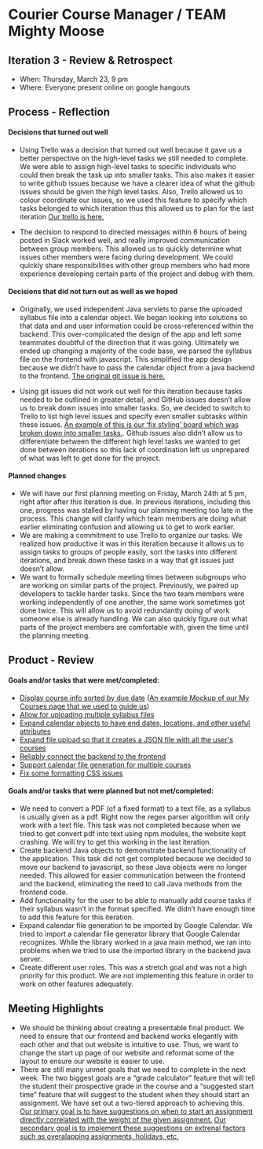 # Courier Course Manager / TEAM Mighty Moose

## Iteration 3 - Review & Retrospect

 * When: Thursday, March 23, 9 pm
 * Where: Everyone present online on google hangouts

## Process - Reflection

#### Decisions that turned out well

* Using Trello was a decision that turned out well because it gave us a better perspective on the high-level tasks we still needed to complete. We were able to assign high-level tasks to specific individuals who could then break the task up into smaller tasks. This also makes it easier to write github issues because we have a clearer idea of what the github issues should be given the high level tasks. Also, Trello allowed us to colour coordinate our issues, so we used this feature to  specify which tasks belonged to which iteration thus this allowed us to plan for the last iteration [Our trello is here.](https://trello.com/coursecourier)

* The decision to respond to directed messages within 6 hours of being posted in Slack worked well, and really improved communication between group members. This allowed us to quickly determine what issues other members were facing during development. We could quickly share responsibilities with other group members who had more experience developing certain parts of the project and debug with them.

#### Decisions that did not turn out as well as we hoped

* Originally, we used independent Java servlets to parse the uploaded syllabus file into a calendar object. We began looking into solutions so that data and and user information could be cross-referenced within the backend. This over-complicated the design of the app and left some teammates doubtful of the direction that it was going. Ultimately we ended up changing a majority of the code base, we parsed the syllabus file on the frontend with javascript. This simplified the app design because we didn’t have to pass the calendar object from a java backend to the frontend. [The original git issue is here.](https://github.com/csc301-winter-2017/project-team-11/issues/26)

* Using git issues did not work out well for this iteration because tasks needed to be outlined in greater detail, and GitHub issues doesn’t allow us to break down issues into smaller tasks. So, we decided to switch to Trello to list high level issues and specify even smaller subtasks within these issues. [An example of this is our ‘fix styling’ board which was broken down into smaller tasks.](https://trello.com/b/noVtyHlu/fix-stying). Github issues also didn’t allow us to differentiate between the different high level tasks we wanted to get done between iterations so this lack of coordination left us unprepared of what was left to get done for the project.

#### Planned changes

* We will have our first planning meeting on Friday, March 24th at 5 pm, right after after this iteration is due. In previous iterations, including this one, progress was stalled by having our planning meeting too late in the process. This change will clarify which team members are doing what earlier eliminating confusion and allowing us to get to work earlier.
* We are making a commitment to use Trello to organize our tasks. We realized how productive it was in this iteration because it allows us to assign tasks to groups of people easily, sort the tasks into different iterations, and break down these tasks in a way that git issues just doesn’t allow. 
* We want to formally schedule meeting times between subgroups who are working on similar parts of the project. Previously, we paired up developers to tackle harder tasks. Since the two team members were working independently of one another, the same work sometimes got done twice. This will allow us to avoid redundantly doing of work someone else is already handling. We can also quickly figure out what parts of the project members are comfortable with, given the time until the planning meeting.


## Product - Review

#### Goals and/or tasks that were met/completed:

* [Display course info sorted by due date](https://github.com/csc301-winter-2017/project-team-11/issues/4) ([An example Mockup of our My Courses page that we used to guide us](https://github.com/csc301-winter-2017/project-team-11/blob/master/deliverables/My%20Courses%20(1).png))
* [Allow for uploading multiple syllabus files](https://github.com/csc301-winter-2017/project-team-11/issues/32) 
* [Expand calendar objects to have end dates, locations, and other useful attributes](https://github.com/csc301-winter-2017/project-team-11/issues/28)
* [Expand file upload so that it creates a JSON file with all the user's courses](https://github.com/csc301-winter-2017/project-team-11/issues/27) 
* [Reliably connect the backend to the frontend](https://github.com/csc301-winter-2017/project-team-11/issues/26) 
* [Support calendar file generation for multiple courses](https://trello.com/b/vn6knkIB/make-calendar-download-link-work-for-more-than-two-courses) 
* [Fix some formatting CSS issues](https://trello.com/b/noVtyHlu/fix-stying) 

#### Goals and/or tasks that were planned but not met/completed:

* We need to convert a PDF (of a fixed format) to a text file, as a syllabus is usually given as a pdf. Right now the regex parser algorithm will only work with a text file. This task was not completed because when we tried to get convert pdf into text using npm modules, the website kept crashing. We will try to get this working in the last iteration.
* Create backend Java objects to demonstrate backend functionality of the application. This task did not get completed because we decided to move our backend to javascript, so these Java objects were no longer needed. This allowed for easier communication between the frontend and the backend, eliminating the need to call Java methods from the frontend code.
* Add functionality for the user to be able to manually add course tasks if their syllabus wasn’t in the format specified. We didn’t have enough time to add this feature for this iteration.
* Expand calendar file generation to be imported by Google Calendar. We tried to import a calendar file generator library that Google Calendar recognizes. While the library worked in a java main method, we ran into problems when we tried to use the imported library in the backend java server.
* Create different user roles. This was a stretch goal and was not a high priority for this product. We are not implementing this feature in order to work on other features adequately. 

## Meeting Highlights

* We should be thinking about creating a presentable final product. We need to ensure that our frontend and backend works elegantly with each other and that out website is intuitive to use. Thus, we want to change the start up page of our website and reformat some of the layout to ensure our website is easier to use.
* There are still many unmet goals that we need to complete in the next week. The two biggest goals are a “grade calculator” feature that will tell the student their prospective grade in the course and a “suggested start time” feature that will suggest to the student when they should start an assignment. We have set out a two-tiered approach to achieving this.
[Our primary goal is to have suggestions on when to start an assignment directly correlated with the weight of the given assignment.](https://github.com/csc301-winter-2017/project-team-11/blob/master/deliverables/ReccomendedStartTimeGoal1.png) [Our secondary goal is to implement these suggestions on extrenal factors such as overalapping assignments, holidays, etc.](https://github.com/csc301-winter-2017/project-team-11/blob/master/deliverables/ReccomendedStartTimeGoal12.png)


